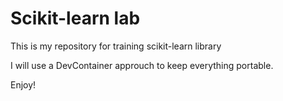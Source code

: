 # Scikit-learn lab
This is my repository for training scikit-learn library

I will use a DevContainer approuch to keep everything portable.

Enjoy!

